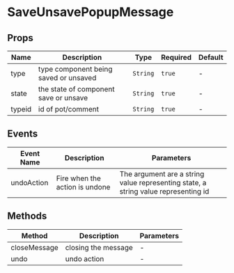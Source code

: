 # SaveUnsavePopupMessage

## Props

<!-- @vuese:SaveUnsavePopupMessage:props:start -->
|Name|Description|Type|Required|Default|
|---|---|---|---|---|
|type|type component being saved or unsaved|`String`|`true`|-|
|state|the state of component save or unsave|`String`|`true`|-|
|typeid|id of pot/comment|`String`|`true`|-|

<!-- @vuese:SaveUnsavePopupMessage:props:end -->


## Events

<!-- @vuese:SaveUnsavePopupMessage:events:start -->
|Event Name|Description|Parameters|
|---|---|---|
|undoAction|Fire when the action is undone|The argument are a string value representing state, a string value representing id|

<!-- @vuese:SaveUnsavePopupMessage:events:end -->


## Methods

<!-- @vuese:SaveUnsavePopupMessage:methods:start -->
|Method|Description|Parameters|
|---|---|---|
|closeMessage|closing the message|-|
|undo|undo action|-|

<!-- @vuese:SaveUnsavePopupMessage:methods:end -->


